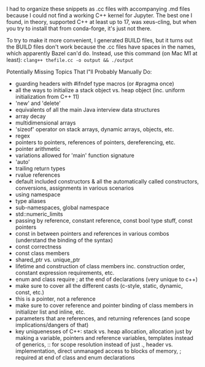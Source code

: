 I had to organize these snippets as .cc files with accompanying .md files because I could not find a working C++ kernel for Jupyter. The best one I found, in theory, supported C++ at least up to 17, was xeus-cling, but when you try to install that from conda-forge, it's just not there.

To try to make it more convenient, I generated BUILD files, but it turns out the BUILD files don't work because the .cc files have spaces in the names, which apparently Bazel can'd do.  Instead, use this command (on Mac M1 at least):
`clang++ thefile.cc -o output && ./output`

Potentially Missing Topics That I"ll Probably Manually Do:
- guarding headers with #ifndef type macros (or #pragma once)
- all the ways to initialize a stack object vs. heap object (inc. uniform initialization from C++ 11)
- 'new' and 'delete'
- equivalents of all the main Java interview data structures
- array decay
- multidimensional arrays
- 'sizeof' operator on stack arrays, dynamic arrays, objects, etc.
- regex
- pointers to pointers, references of pointers, dereferencing, etc.
- pointer arithmetic
- variations allowed for 'main' function signature
- 'auto'
- trailing return types
- rvalue references
- default included constructors & all the automatically called constructors, conversions, assignments in various scenarios
- using namespace
- type aliases
- sub-namespaces, global namespace
- std::numeric_limits<T>
- passing by reference, constant reference, const bool type stuff, const pointers
- const in between pointers and references in various combos (understand the binding of the syntax)
- const correctness
- const class members
- shared_ptr vs. unique_ptr
- lifetime and construction of class members inc. construction order, constant expression requirements, etc.
- enum and class require ; at the end of declarations (very unique to c++)
- make sure to cover all the different casts (c-style, static, dynamic, const, etc.)
- this is a pointer, not a reference
- make sure to cover reference and pointer binding of class members in initializer list and inline, etc.
- parameters that are references, and returning references (and scope implications/dangers of that)
- key uniquenesses of C++: stack vs. heap allocation, allocation just by making a variable, pointers and reference variables, templates instead of generics, :: for scope resolution instead of just ., header vs. implementation, direct unmanaged access to blocks of memory, ; required at end of class and enum declarations